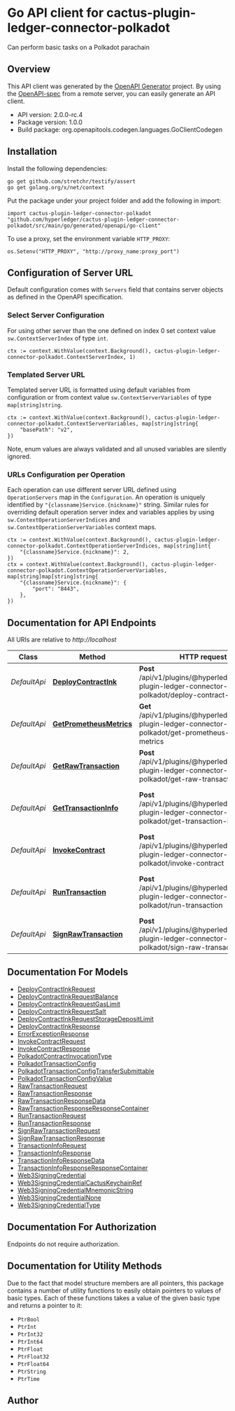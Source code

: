 # Go API client for cactus-plugin-ledger-connector-polkadot

Can perform basic tasks on a Polkadot parachain

## Overview
This API client was generated by the [OpenAPI Generator](https://openapi-generator.tech) project.  By using the [OpenAPI-spec](https://www.openapis.org/) from a remote server, you can easily generate an API client.

- API version: 2.0.0-rc.4
- Package version: 1.0.0
- Build package: org.openapitools.codegen.languages.GoClientCodegen

## Installation

Install the following dependencies:

```shell
go get github.com/stretchr/testify/assert
go get golang.org/x/net/context
```

Put the package under your project folder and add the following in import:

```golang
import cactus-plugin-ledger-connector-polkadot "github.com/hyperledger/cactus-plugin-ledger-connector-polkadot/src/main/go/generated/openapi/go-client"
```

To use a proxy, set the environment variable `HTTP_PROXY`:

```golang
os.Setenv("HTTP_PROXY", "http://proxy_name:proxy_port")
```

## Configuration of Server URL

Default configuration comes with `Servers` field that contains server objects as defined in the OpenAPI specification.

### Select Server Configuration

For using other server than the one defined on index 0 set context value `sw.ContextServerIndex` of type `int`.

```golang
ctx := context.WithValue(context.Background(), cactus-plugin-ledger-connector-polkadot.ContextServerIndex, 1)
```

### Templated Server URL

Templated server URL is formatted using default variables from configuration or from context value `sw.ContextServerVariables` of type `map[string]string`.

```golang
ctx := context.WithValue(context.Background(), cactus-plugin-ledger-connector-polkadot.ContextServerVariables, map[string]string{
	"basePath": "v2",
})
```

Note, enum values are always validated and all unused variables are silently ignored.

### URLs Configuration per Operation

Each operation can use different server URL defined using `OperationServers` map in the `Configuration`.
An operation is uniquely identified by `"{classname}Service.{nickname}"` string.
Similar rules for overriding default operation server index and variables applies by using `sw.ContextOperationServerIndices` and `sw.ContextOperationServerVariables` context maps.

```golang
ctx := context.WithValue(context.Background(), cactus-plugin-ledger-connector-polkadot.ContextOperationServerIndices, map[string]int{
	"{classname}Service.{nickname}": 2,
})
ctx = context.WithValue(context.Background(), cactus-plugin-ledger-connector-polkadot.ContextOperationServerVariables, map[string]map[string]string{
	"{classname}Service.{nickname}": {
		"port": "8443",
	},
})
```

## Documentation for API Endpoints

All URIs are relative to *http://localhost*

Class | Method | HTTP request | Description
------------ | ------------- | ------------- | -------------
*DefaultApi* | [**DeployContractInk**](docs/DefaultApi.md#deploycontractink) | **Post** /api/v1/plugins/@hyperledger/cactus-plugin-ledger-connector-polkadot/deploy-contract-ink | Deploys the ink! contract
*DefaultApi* | [**GetPrometheusMetrics**](docs/DefaultApi.md#getprometheusmetrics) | **Get** /api/v1/plugins/@hyperledger/cactus-plugin-ledger-connector-polkadot/get-prometheus-exporter-metrics | Get the Prometheus Metrics
*DefaultApi* | [**GetRawTransaction**](docs/DefaultApi.md#getrawtransaction) | **Post** /api/v1/plugins/@hyperledger/cactus-plugin-ledger-connector-polkadot/get-raw-transaction | Get raw unsigned transaction
*DefaultApi* | [**GetTransactionInfo**](docs/DefaultApi.md#gettransactioninfo) | **Post** /api/v1/plugins/@hyperledger/cactus-plugin-ledger-connector-polkadot/get-transaction-info | Get the necessary Transaction Info for a account
*DefaultApi* | [**InvokeContract**](docs/DefaultApi.md#invokecontract) | **Post** /api/v1/plugins/@hyperledger/cactus-plugin-ledger-connector-polkadot/invoke-contract | Invokes a contract on a polkadot ledger
*DefaultApi* | [**RunTransaction**](docs/DefaultApi.md#runtransaction) | **Post** /api/v1/plugins/@hyperledger/cactus-plugin-ledger-connector-polkadot/run-transaction | Executes a transaction on a Polkadot ledger
*DefaultApi* | [**SignRawTransaction**](docs/DefaultApi.md#signrawtransaction) | **Post** /api/v1/plugins/@hyperledger/cactus-plugin-ledger-connector-polkadot/sign-raw-transaction | sign the raw transaction


## Documentation For Models

 - [DeployContractInkRequest](docs/DeployContractInkRequest.md)
 - [DeployContractInkRequestBalance](docs/DeployContractInkRequestBalance.md)
 - [DeployContractInkRequestGasLimit](docs/DeployContractInkRequestGasLimit.md)
 - [DeployContractInkRequestSalt](docs/DeployContractInkRequestSalt.md)
 - [DeployContractInkRequestStorageDepositLimit](docs/DeployContractInkRequestStorageDepositLimit.md)
 - [DeployContractInkResponse](docs/DeployContractInkResponse.md)
 - [ErrorExceptionResponse](docs/ErrorExceptionResponse.md)
 - [InvokeContractRequest](docs/InvokeContractRequest.md)
 - [InvokeContractResponse](docs/InvokeContractResponse.md)
 - [PolkadotContractInvocationType](docs/PolkadotContractInvocationType.md)
 - [PolkadotTransactionConfig](docs/PolkadotTransactionConfig.md)
 - [PolkadotTransactionConfigTransferSubmittable](docs/PolkadotTransactionConfigTransferSubmittable.md)
 - [PolkadotTransactionConfigValue](docs/PolkadotTransactionConfigValue.md)
 - [RawTransactionRequest](docs/RawTransactionRequest.md)
 - [RawTransactionResponse](docs/RawTransactionResponse.md)
 - [RawTransactionResponseData](docs/RawTransactionResponseData.md)
 - [RawTransactionResponseResponseContainer](docs/RawTransactionResponseResponseContainer.md)
 - [RunTransactionRequest](docs/RunTransactionRequest.md)
 - [RunTransactionResponse](docs/RunTransactionResponse.md)
 - [SignRawTransactionRequest](docs/SignRawTransactionRequest.md)
 - [SignRawTransactionResponse](docs/SignRawTransactionResponse.md)
 - [TransactionInfoRequest](docs/TransactionInfoRequest.md)
 - [TransactionInfoResponse](docs/TransactionInfoResponse.md)
 - [TransactionInfoResponseData](docs/TransactionInfoResponseData.md)
 - [TransactionInfoResponseResponseContainer](docs/TransactionInfoResponseResponseContainer.md)
 - [Web3SigningCredential](docs/Web3SigningCredential.md)
 - [Web3SigningCredentialCactusKeychainRef](docs/Web3SigningCredentialCactusKeychainRef.md)
 - [Web3SigningCredentialMnemonicString](docs/Web3SigningCredentialMnemonicString.md)
 - [Web3SigningCredentialNone](docs/Web3SigningCredentialNone.md)
 - [Web3SigningCredentialType](docs/Web3SigningCredentialType.md)


## Documentation For Authorization

Endpoints do not require authorization.


## Documentation for Utility Methods

Due to the fact that model structure members are all pointers, this package contains
a number of utility functions to easily obtain pointers to values of basic types.
Each of these functions takes a value of the given basic type and returns a pointer to it:

* `PtrBool`
* `PtrInt`
* `PtrInt32`
* `PtrInt64`
* `PtrFloat`
* `PtrFloat32`
* `PtrFloat64`
* `PtrString`
* `PtrTime`

## Author



